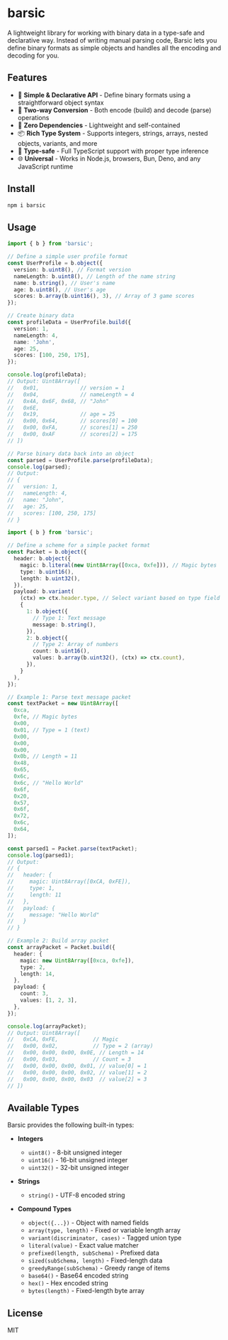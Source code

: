 # barsic

A lightweight library for working with binary data in a type-safe and declarative way. Instead of writing manual parsing code, Barsic lets you define binary formats as simple objects and handles all the encoding and decoding for you.

## Features

- 🚀 **Simple & Declarative API** - Define binary formats using a straightforward object syntax
- 🔄 **Two-way Conversion** - Both encode (build) and decode (parse) operations
- 🔬 **Zero Dependencies** - Lightweight and self-contained
- 📦 **Rich Type System** - Supports integers, strings, arrays, nested objects, variants, and more
- 🎯 **Type-safe** - Full TypeScript support with proper type inference
- 🌐 **Universal** - Works in Node.js, browsers, Bun, Deno, and any JavaScript runtime

## Install

```bash
npm i barsic
```

## Usage

```typescript
import { b } from 'barsic';

// Define a simple user profile format
const UserProfile = b.object({
  version: b.uint8(), // Format version
  nameLength: b.uint8(), // Length of the name string
  name: b.string(), // User's name
  age: b.uint8(), // User's age
  scores: b.array(b.uint16(), 3), // Array of 3 game scores
});

// Create binary data
const profileData = UserProfile.build({
  version: 1,
  nameLength: 4,
  name: 'John',
  age: 25,
  scores: [100, 250, 175],
});

console.log(profileData);
// Output: Uint8Array([
//   0x01,             // version = 1
//   0x04,             // nameLength = 4
//   0x4A, 0x6F, 0x68, // "John"
//   0x6E,
//   0x19,             // age = 25
//   0x00, 0x64,       // scores[0] = 100
//   0x00, 0xFA,       // scores[1] = 250
//   0x00, 0xAF        // scores[2] = 175
// ])

// Parse binary data back into an object
const parsed = UserProfile.parse(profileData);
console.log(parsed);
// Output:
// {
//   version: 1,
//   nameLength: 4,
//   name: "John",
//   age: 25,
//   scores: [100, 250, 175]
// }
```

```typescript
import { b } from 'barsic';

// Define a scheme for a simple packet format
const Packet = b.object({
  header: b.object({
    magic: b.literal(new Uint8Array([0xca, 0xfe])), // Magic bytes
    type: b.uint16(),
    length: b.uint32(),
  }),
  payload: b.variant(
    (ctx) => ctx.header.type, // Select variant based on type field
    {
      1: b.object({
        // Type 1: Text message
        message: b.string(),
      }),
      2: b.object({
        // Type 2: Array of numbers
        count: b.uint16(),
        values: b.array(b.uint32(), (ctx) => ctx.count),
      }),
    }
  ),
});

// Example 1: Parse text message packet
const textPacket = new Uint8Array([
  0xca,
  0xfe, // Magic bytes
  0x00,
  0x01, // Type = 1 (text)
  0x00,
  0x00,
  0x00,
  0x0b, // Length = 11
  0x48,
  0x65,
  0x6c,
  0x6c, // "Hello World"
  0x6f,
  0x20,
  0x57,
  0x6f,
  0x72,
  0x6c,
  0x64,
]);

const parsed1 = Packet.parse(textPacket);
console.log(parsed1);
// Output:
// {
//   header: {
//     magic: Uint8Array([0xCA, 0xFE]),
//     type: 1,
//     length: 11
//   },
//   payload: {
//     message: "Hello World"
//   }
// }

// Example 2: Build array packet
const arrayPacket = Packet.build({
  header: {
    magic: new Uint8Array([0xca, 0xfe]),
    type: 2,
    length: 14,
  },
  payload: {
    count: 3,
    values: [1, 2, 3],
  },
});

console.log(arrayPacket);
// Output: Uint8Array([
//   0xCA, 0xFE,           // Magic
//   0x00, 0x02,           // Type = 2 (array)
//   0x00, 0x00, 0x00, 0x0E, // Length = 14
//   0x00, 0x03,           // Count = 3
//   0x00, 0x00, 0x00, 0x01, // value[0] = 1
//   0x00, 0x00, 0x00, 0x02, // value[1] = 2
//   0x00, 0x00, 0x00, 0x03  // value[2] = 3
// ])
```

## Available Types

Barsic provides the following built-in types:

- **Integers**

  - `uint8()` - 8-bit unsigned integer
  - `uint16()` - 16-bit unsigned integer
  - `uint32()` - 32-bit unsigned integer

- **Strings**

  - `string()` - UTF-8 encoded string

- **Compound Types**
  - `object({...})` - Object with named fields
  - `array(type, length)` - Fixed or variable length array
  - `variant(discriminator, cases)` - Tagged union type
  - `literal(value)` - Exact value matcher
  - `prefixed(length, subSchema)` - Prefixed data
  - `sized(subSchema, length)` - Fixed-length data
  - `greedyRange(subSchema)` - Greedy range of items
  - `base64()` - Base64 encoded string
  - `hex()` - Hex encoded string
  - `bytes(length)` - Fixed-length byte array

## License

MIT
